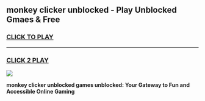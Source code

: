 
## monkey clicker unblocked - Play Unblocked Gmaes & Free
<h3>
<a href="https://news.freeplayer.one?title=monkey_clicker_unblocked&ref=23F">CLICK TO PLAY</a></h3>
<hr>

<h3>
<a href="https://news.freeplayer.one?title=monkey_clicker_unblocked&ref=23F">CLICK 2 PLAY</a>
  
</h3>

<a href="https://news.freeplayer.one?title=monkey_clicker_unblocked&ref=23F/"><img src="https://clearcache.store/games.png"></a>


**monkey clicker unblocked games unblocked: Your Gateway to Fun and Accessible Online Gaming**
